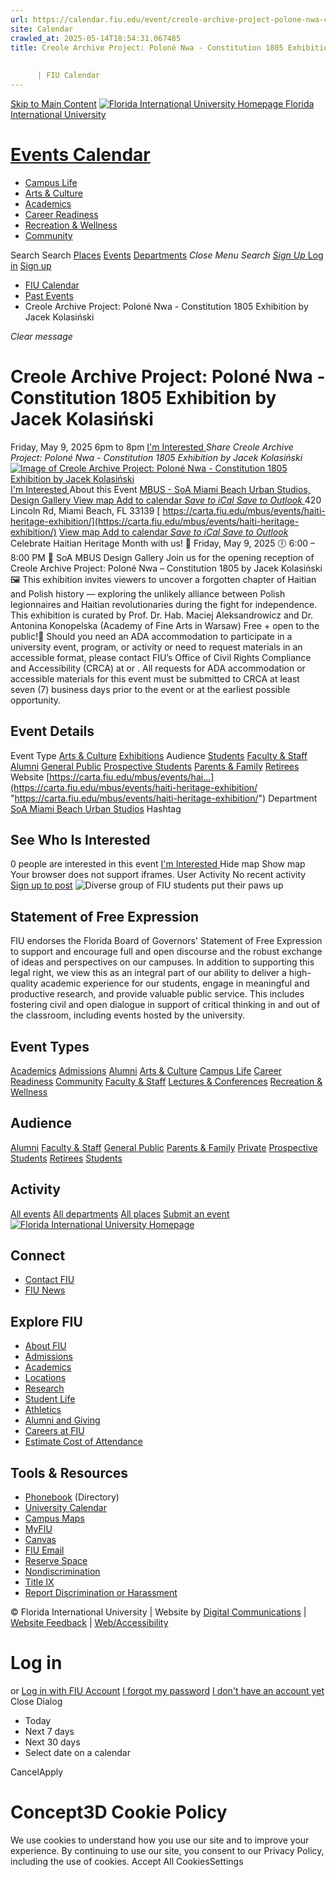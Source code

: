 ```yaml
---
url: https://calendar.fiu.edu/event/creole-archive-project-polone-nwa-constitution-1805-exhibition-by-jacek-kolasinski
site: Calendar
crawled_at: 2025-05-14T18:54:31.067485
title: Creole Archive Project: Poloné Nwa - Constitution 1805 Exhibition by Jacek Kolasiński
    
    
      | FIU Calendar
---
```


[Skip to Main Content](https://calendar.fiu.edu/event/creole-archive-project-polone-nwa-constitution-1805-exhibition-by-jacek-kolasinski#main-content)
[![Florida International University Homepage](https://digicdn.fiu.edu/core/_assets/images/logo-top.png) Florida International University](https://www.fiu.edu)
# [Events Calendar ](https://calendar.fiu.edu/)
  * [Campus Life](https://calendar.fiu.edu/calendar?event_types%5B%5D=127595)
  * [Arts & Culture](https://calendar.fiu.edu/calendar?event_types%5B%5D=127590)
  * [Academics](https://calendar.fiu.edu/calendar?event_types%5B%5D=127582)
  * [Career Readiness](https://calendar.fiu.edu/calendar?event_types%5B%5D=127584)
  * [Recreation & Wellness](https://calendar.fiu.edu/calendar?event_types%5B%5D=127603)
  * [Community](https://calendar.fiu.edu/calendar?event_types%5B%5D=127601)


Search Search
[Places](https://calendar.fiu.edu/search/places) [Events](https://calendar.fiu.edu/calendar) [Departments](https://calendar.fiu.edu/search/departments)
_Close Menu_
_Search_ [ _Sign Up_ ](https://calendar.fiu.edu/signup)
[Log in](https://calendar.fiu.edu/auth/shib_login?previous_url=https%3A%2F%2Fcalendar.fiu.edu%2Fevent%2Fcreole-archive-project-polone-nwa-constitution-1805-exhibition-by-jacek-kolasinski) [Sign up](https://calendar.fiu.edu/signup)
  * [FIU Calendar](https://calendar.fiu.edu/)
  * [Past Events](https://calendar.fiu.edu/calendar/day/2025/5/9)
  * Creole Archive Project: Poloné Nwa - Constitution 1805 Exhibition by Jacek Kolasiński


_Clear message_
# Creole Archive Project: Poloné Nwa - Constitution 1805 Exhibition by Jacek Kolasiński
Friday, May 9, 2025 6pm to 8pm 
[ I'm Interested ](https://calendar.fiu.edu/event/49586419200000/confirm?return=https%3A%2F%2Fcalendar.fiu.edu%2Fevent%2Fcreole-archive-project-polone-nwa-constitution-1805-exhibition-by-jacek-kolasinski)
_Share Creole Archive Project: Poloné Nwa - Constitution 1805 Exhibition by Jacek Kolasiński_
[ ![Image of Creole Archive Project: Poloné Nwa - Constitution 1805 Exhibition by Jacek Kolasiński](https://localist-images.azureedge.net/photos/49586427519587/card/6b5c79304bdb4550d8d04b3536964e63edaa763f.jpg) ](https://calendar.fiu.edu/photo/49586427519587)
[ I'm Interested ](https://calendar.fiu.edu/event/49586419200000/confirm?return=https%3A%2F%2Fcalendar.fiu.edu%2Fevent%2Fcreole-archive-project-polone-nwa-constitution-1805-exhibition-by-jacek-kolasinski)
About this Event
[ MBUS - SoA Miami Beach Urban Studios, Design Gallery ](https://calendar.fiu.edu/miami_beach_urban_studios_364) [View map ](https://calendar.fiu.edu/event/creole-archive-project-polone-nwa-constitution-1805-exhibition-by-jacek-kolasinski#about_map)
[Add to calendar ](https://calendar.fiu.edu/event/creole-archive-project-polone-nwa-constitution-1805-exhibition-by-jacek-kolasinski)
[ _Save to iCal_ ](https://calendar.fiu.edu/event/creole-archive-project-polone-nwa-constitution-1805-exhibition-by-jacek-kolasinski.ics "Save to iCal") [ _Save to Outlook_ ](https://calendar.fiu.edu/event/creole-archive-project-polone-nwa-constitution-1805-exhibition-by-jacek-kolasinski.ics "Save to Outlook")
420 Lincoln Rd, Miami Beach, FL 33139
[ https://carta.fiu.edu/mbus/events/haiti-heritage-exhibition/](https://carta.fiu.edu/mbus/events/haiti-heritage-exhibition/)
[View map ](https://calendar.fiu.edu/event/creole-archive-project-polone-nwa-constitution-1805-exhibition-by-jacek-kolasinski#about_map)
[Add to calendar ](https://calendar.fiu.edu/event/creole-archive-project-polone-nwa-constitution-1805-exhibition-by-jacek-kolasinski)
[ _Save to iCal_ ](https://calendar.fiu.edu/event/creole-archive-project-polone-nwa-constitution-1805-exhibition-by-jacek-kolasinski.ics "Save to iCal") [ _Save to Outlook_ ](https://calendar.fiu.edu/event/creole-archive-project-polone-nwa-constitution-1805-exhibition-by-jacek-kolasinski.ics "Save to Outlook")
Celebrate Haitian Heritage Month with us! 📅 Friday, May 9, 2025 🕕 6:00 – 8:00 PM 📍 SoA MBUS Design Gallery Join us for the opening reception of Creole Archive Project: Poloné Nwa – Constitution 1805 by Jacek Kolasiński 🖼️ This exhibition invites viewers to uncover a forgotten chapter of Haitian and Polish history — exploring the unlikely alliance between Polish legionnaires and Haitian revolutionaries during the fight for independence. This exhibition is curated by Prof. Dr. Hab. Maciej Aleksandrowicz and Dr. Antonina Konopelska (Academy of Fine Arts in Warsaw) Free + open to the public!🎨
Should you need an ADA accommodation to participate in a university event, program, or activity or need to request materials in an accessible format, please contact FIU’s Office of Civil Rights Compliance and Accessibility (CRCA) at or . All requests for ADA accommodation or accessible materials for this event must be submitted to CRCA at least seven (7) business days prior to the event or at the earliest possible opportunity. 
## Event Details
Event Type
[Arts & Culture](https://calendar.fiu.edu/search/events?event_types%5B%5D=127590) [Exhibitions](https://calendar.fiu.edu/search/events?event_types%5B%5D=127591)
Audience
[Students](https://calendar.fiu.edu/search/events?event_types%5B%5D=121719) [Faculty & Staff](https://calendar.fiu.edu/search/events?event_types%5B%5D=121720) [Alumni](https://calendar.fiu.edu/search/events?event_types%5B%5D=121721) [General Public](https://calendar.fiu.edu/search/events?event_types%5B%5D=121722) [Prospective Students](https://calendar.fiu.edu/search/events?event_types%5B%5D=121723) [Parents & Family](https://calendar.fiu.edu/search/events?event_types%5B%5D=36918157286658) [Retirees](https://calendar.fiu.edu/search/events?event_types%5B%5D=37290279036119)
Website
[https://carta.fiu.edu/mbus/events/hai...](https://carta.fiu.edu/mbus/events/haiti-heritage-exhibition/ "https://carta.fiu.edu/mbus/events/haiti-heritage-exhibition/")
Department
[SoA Miami Beach Urban Studios](https://calendar.fiu.edu/department/soa_miami_beach_urban_studios)
Hashtag
##  See Who Is Interested 
0 people  are interested in this event
[ I'm Interested ](https://calendar.fiu.edu/event/49586419200000/confirm?return=https%3A%2F%2Fcalendar.fiu.edu%2Fevent%2Fcreole-archive-project-polone-nwa-constitution-1805-exhibition-by-jacek-kolasinski)
Hide map Show map
Your browser does not support iframes.
User Activity
No recent activity
[Sign up to post](https://calendar.fiu.edu/auth/shib_login?previous_url=https%3A%2F%2Fcalendar.fiu.edu%2Fevent%2Fcreole-archive-project-polone-nwa-constitution-1805-exhibition-by-jacek-kolasinski)
![Diverse group of FIU students put their paws up](https://www.fiu.edu/_assets/images/thumbnail-students-paw.jpg)
## Statement of Free Expression
FIU endorses the Florida Board of Governors' Statement of Free Expression to support and encourage full and open discourse and the robust exchange of ideas and perspectives on our campuses. In addition to supporting this legal right, we view this as an integral part of our ability to deliver a high-quality academic experience for our students, engage in meaningful and productive research, and provide valuable public service. This includes fostering civil and open dialogue in support of critical thinking in and out of the classroom, including events hosted by the university.
## Event Types
[Academics](https://calendar.fiu.edu/calendar?event_types%5B%5D=127582)
[Admissions](https://calendar.fiu.edu/calendar?event_types%5B%5D=127583)
[Alumni](https://calendar.fiu.edu/calendar?event_types%5B%5D=127589)
[Arts & Culture](https://calendar.fiu.edu/calendar?event_types%5B%5D=127590)
[Campus Life](https://calendar.fiu.edu/calendar?event_types%5B%5D=127595)
[Career Readiness](https://calendar.fiu.edu/calendar?event_types%5B%5D=127584)
[Community](https://calendar.fiu.edu/calendar?event_types%5B%5D=127601)
[Faculty & Staff](https://calendar.fiu.edu/calendar?event_types%5B%5D=127602)
[Lectures & Conferences](https://calendar.fiu.edu/calendar?event_types%5B%5D=127587)
[Recreation & Wellness](https://calendar.fiu.edu/calendar?event_types%5B%5D=127603)
## Audience
[Alumni](https://calendar.fiu.edu/calendar?event_types%5B%5D=121721)
[Faculty & Staff](https://calendar.fiu.edu/calendar?event_types%5B%5D=121720)
[General Public](https://calendar.fiu.edu/calendar?event_types%5B%5D=121722)
[Parents & Family](https://calendar.fiu.edu/calendar?event_types%5B%5D=36918157286658)
[Private](https://calendar.fiu.edu/calendar?event_types%5B%5D=129753)
[Prospective Students](https://calendar.fiu.edu/calendar?event_types%5B%5D=121723)
[Retirees](https://calendar.fiu.edu/calendar?event_types%5B%5D=37290279036119)
[Students](https://calendar.fiu.edu/calendar?event_types%5B%5D=121719)
## Activity
[All events](https://calendar.fiu.edu/search?what=events)
[All departments](https://calendar.fiu.edu/search/departments)
[All places](https://calendar.fiu.edu/search?what=places)
[Submit an event](https://calendar.fiu.edu/admin/events/new/basic-information)
[ ![Florida International University Homepage](https://digicdn.fiu.edu/core/_assets/images/footer-logo.svg) ](https://www.fiu.edu/)
## Connect
  * [Contact FIU](https://www.fiu.edu/about/contact-us/index.html)
  * [FIU News](https://news.fiu.edu/)


## Explore FIU
  * [About FIU](https://www.fiu.edu/about/index.html)
  * [Admissions](https://www.fiu.edu/admissions/index.html)
  * [Academics](https://www.fiu.edu/academics/index.html)
  * [Locations](https://www.fiu.edu/locations/index.html)
  * [Research](https://www.fiu.edu/research/index.html)
  * [Student Life](https://www.fiu.edu/student-life/index.html)
  * [Athletics](https://www.fiu.edu/athletics/index.html)
  * [Alumni and Giving](https://www.fiu.edu/alumni-and-giving/index.html)
  * [Careers at FIU](https://hr.fiu.edu/careers/)
  * [Estimate Cost of Attendance](https://onestop.fiu.edu/finances/estimate-your-costs/)


## Tools & Resources
  * [Phonebook](https://phonebook.fiu.edu) (Directory)
  * [University Calendar](https://calendar.fiu.edu/)
  * [Campus Maps](https://campusmaps.fiu.edu/)
  * [MyFIU](https://my.fiu.edu/)
  * [Canvas](https://canvas.fiu.edu)
  * [FIU Email](http://mail.fiu.edu/)
  * [Reserve Space](https://reservespace.fiu.edu/make-reservation/)
  * [Nondiscrimination](https://ace.fiu.edu/civil-rights-and-accessibility/harassment-and-discrimination/)
  * [Title IX](https://ace.fiu.edu/title-ix/)
  * [Report Discrimination or Harassment](https://report.fiu.edu/)


© Florida International University  | Website by [Digital Communications](https://stratcomm.fiu.edu/digital-print/websites/) | [Website Feedback](https://webforms.fiu.edu/view.php?id=370774&element_5=https://calendar.fiu.edu/https://calendar.fiu.edu/) | [Web/Accessibility](https://accessibility.fiu.edu/)
# Log in
or
[Log in with FIU Account](https://calendar.fiu.edu/auth/shib_login?previous_url=https%3A%2F%2Fcalendar.fiu.edu%2Fevent%2Fcreole-archive-project-polone-nwa-constitution-1805-exhibition-by-jacek-kolasinski)
[I forgot my password](https://calendar.fiu.edu/auth/forgot) [I don't have an account yet](https://calendar.fiu.edu/signup)
Close Dialog
  * Today
  * Next 7 days
  * Next 30 days
  * Select date on a calendar


CancelApply
# Concept3D Cookie Policy
We use cookies to understand how you use our site and to improve your experience. By continuing to use our site, you consent to our Privacy Policy, including the use of cookies. 
Accept All CookiesSettings
